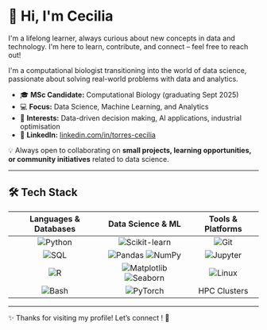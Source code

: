 # 👋 Hi, I'm Cecilia

I'm a lifelong learner, always curious about new concepts in data and technology. I'm here to learn, contribute, and connect – feel free to reach out!  

I'm a computational biologist transitioning into the world of data science, passionate about solving real-world problems with data and analytics.  

- 🎓 **MSc Candidate:** Computational Biology (graduating Sept 2025)  
- 💻 **Focus:** Data Science, Machine Learning, and Analytics  
- 🔎 **Interests:** Data-driven decision making, AI applications, industrial optimisation  
- 🔗 **LinkedIn:** [linkedin.com/in/torres-cecilia](https://www.linkedin.com/in/torres-cecilia/)  

💡 Always open to collaborating on **small projects, learning opportunities, or community initiatives** related to data science.  

---

## 🛠️ Tech Stack

| Languages & Databases | Data Science & ML | Tools & Platforms |
| :---: | :---: | :---: |
| ![Python](https://img.shields.io/badge/Python-3776AB?style=for-the-badge&logo=python&logoColor=white) | ![Scikit-learn](https://img.shields.io/badge/Scikit--learn-F7931E?style=for-the-badge&logo=scikit-learn&logoColor=white) | ![Git](https://img.shields.io/badge/Git-F05032?style=for-the-badge&logo=git&logoColor=white) |
| ![SQL](https://img.shields.io/badge/SQL-003B57?style=for-the-badge&logo=postgresql&logoColor=white) | ![Pandas](https://img.shields.io/badge/Pandas-150458?style=for-the-badge&logo=pandas&logoColor=white) ![NumPy](https://img.shields.io/badge/NumPy-013243?style=for-the-badge&logo=numpy&logoColor=white) | ![Jupyter](https://img.shields.io/badge/Jupyter-F37626?style=for-the-badge&logo=jupyter&logoColor=white) |
| ![R](https://img.shields.io/badge/R-276DC3?style=for-the-badge&logo=r&logoColor=white) | ![Matplotlib](https://img.shields.io/badge/Matplotlib-11557c?style=for-the-badge&logo=plotly&logoColor=white) ![Seaborn](https://img.shields.io/badge/Seaborn-0099CC?style=for-the-badge&logoColor=white) | ![Linux](https://img.shields.io/badge/Linux-FCC624?style=for-the-badge&logo=linux&logoColor=black) |
| ![Bash](https://img.shields.io/badge/Bash-4EAA25?style=for-the-badge&logo=gnubash&logoColor=white) | ![PyTorch](https://img.shields.io/badge/PyTorch-EE4C2C?style=for-the-badge&logo=pytorch&logoColor=white) | HPC Clusters |

---

✨ Thanks for visiting my profile! Let’s connect ! 🚀
